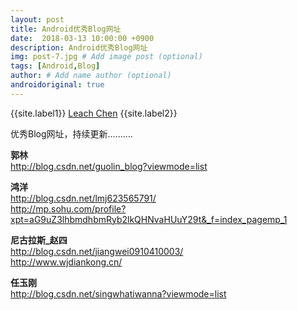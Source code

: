 ```yaml
---
layout: post
title: Android优秀Blog网址
date:  2018-03-13 10:00:00 +0900  
description: Android优秀Blog网址
img: post-7.jpg # Add image post (optional)
tags: [Android,Blog]
author: # Add name author (optional)
androidoriginal: true
---
```


{{site.label1}} <a href="https://github.com/leach-chen/leach-chen.github.io/" target="\_blank">Leach Chen</a> {{site.label2}}

优秀Blog网址，持续更新..........

**郭林**<br>
<a href="http://blog.csdn.net/guolin_blog?viewmode=list" style="text-decoration: none;" target="\_blank" title="">http://blog.csdn.net/guolin_blog?viewmode=list</a>

**鸿洋**<br>
<a href="http://blog.csdn.net/lmj623565791/" style="text-decoration: none;" target="\_blank" title="">http://blog.csdn.net/lmj623565791/</a><br>
<a href="http://mp.sohu.com/profile?xpt=aG9uZ3lhbmdhbmRyb2lkQHNvaHUuY29t&_f=index_pagemp_1" style="text-decoration: none;" target="\_blank" title="">http://mp.sohu.com/profile?xpt=aG9uZ3lhbmdhbmRyb2lkQHNvaHUuY29t&_f=index_pagemp_1</a>

**尼古拉斯_赵四**<br>
<a href="http://blog.csdn.net/jiangwei0910410003/" style="text-decoration: none;" target="\_blank" title="">http://blog.csdn.net/jiangwei0910410003/</a><br>
<a href="http://www.wjdiankong.cn/" style="text-decoration: none;" target="\_blank" title="">http://www.wjdiankong.cn/</a>

**任玉刚**<br>
<a href="http://blog.csdn.net/singwhatiwanna?viewmode=list" style="text-decoration: none;" target="\_blank" title="">http://blog.csdn.net/singwhatiwanna?viewmode=list</a>
